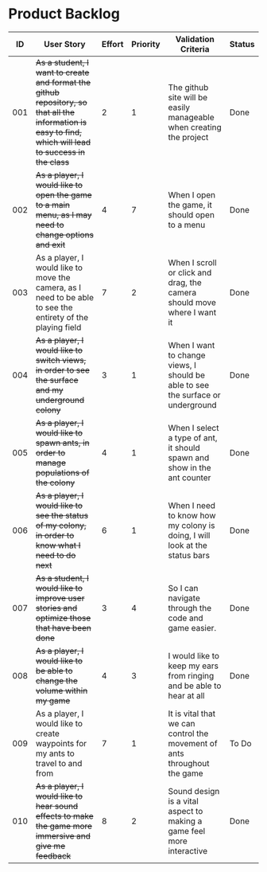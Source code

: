 # Product Backlog

| ID | User Story | Effort | Priority | Validation Criteria | Status |
|----|------------|--------|----------|---------------------|--------|
| 001 | ~~As a student, I want to create and format the github repository, so that all the information is easy to find, which will lead to success in the class~~ | 2 | 1 | The github site will be easily manageable when creating the project | Done |
| 002 | ~~As a player, I would like to open the game to a main menu, as I may need to change options and exit~~ | 4 | 7 | When I open the game, it should open to a menu | Done |
| 003 | As a player, I would like to move the camera, as I need to be able to see the entirety of the playing field | 7 | 2 | When I scroll or click and drag, the camera should move where I want it | Done |
| 004 | ~~As a player, I would like to switch views, in order to see the surface and my underground colony~~ | 3 | 1 | When I want to change views, I should be able to see the surface or underground | Done | 
| 005 | ~~As a player, I would like to spawn ants, in order to manage populations of the colony~~ | 4 | 1 | When I select a type of ant, it should spawn and show in the ant counter | Done |
| 006 | ~~As a player, I would like to see the status of my colony, in order to know what I need to do next~~ | 6 | 1 | When I need to know how my colony is doing, I will look at the status bars | Done |
| 007 |~~As a student, I would like to improve user stories and optimize those that have been done~~ | 3 | 4 | So I can navigate through the code and game easier. | Done |
| 008 | ~~As a player, I would like to be able to change the volume within my game~~ | 4 | 3 | I would like to keep my ears from ringing and be able to hear at all | Done |
| 009 | As a player, I would like to create waypoints for my ants to travel to and from | 7 | 1 | It is vital that we can control the movement of ants throughout the game | To Do | 
| 010 | ~~As a player, I would like to hear sound effects to make the game more immersive and give me feedback~~ | 8 | 2 | Sound design is a vital aspect to making a game feel more interactive | Done |
